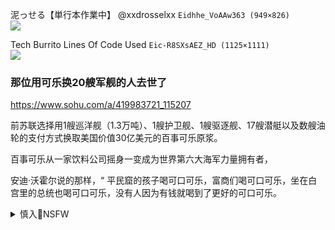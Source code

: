 
泥っせる【単行本作業中】
@xxdrosselxx
`Eidhhe_VoAAw363 (949×826)`<br>
![](https://pbs.twimg.com/media/Eidhhe_VoAAw363?format=jpg&name=orig)

Tech Burrito
Lines Of Code Used
`Eic-R8SXsAEZ_HD (1125×1111)`<br>
![](https://pbs.twimg.com/media/Eic-R8SXsAEZ_HD?format=jpg&name=orig)

### 那位用可乐换20艘军舰的人去世了
https://www.sohu.com/a/419983721_115207

前苏联选择用1艘巡洋舰（1.3万吨）、1艘护卫舰、1艘驱逐舰、17艘潜艇以及数艘油轮的支付方式换取美国价值30亿美元的百事可乐原浆。

百事可乐从一家饮料公司摇身一变成为世界第六大海军力量拥有者，

安迪·沃霍尔说的那样，“ 平民窟的孩子喝可口可乐，富商们喝可口可乐，坐在白宫里的总统也喝可口可乐，没有人因为有钱就喝到了更好的可口可乐。

<details><summary>慎入🔞NSFW</summary>

Not Safe For Work
![](https://upload.wikimedia.org/wikipedia/commons/thumb/d/d3/Biohazard_Symbol_Specification.png/210px-Biohazard_Symbol_Specification.png)

<details><summary><b>风险自理Use At Your Own Risk🈲</summary>

李 庆
@LQ0068
https://twitter.com/i/status/1308170014927724544

奴隶不会因为自己被奴役而愤怒，但他们会因为还有其他人没有被奴役而愤怒。

### 马晓力：文g的第四种人尚未清算
https://2newcenturynet.blogspot.com/2020/09/blog-post_426.html

文g结束后，邓xp把“三种人”给拉下马了。但他却放过了第四种人。什么是文g中的第四种人呢？

这就是文g中那些犯了反人类罪的罪犯。

这些人不是什么政治迫害的工具，不是什么“被坏人利用”。他们自己就是最坏的人。把他们的罪行简单地归咎于“四人帮”，就和把所有纳粹分子的罪行都归咎于希特勒一样荒诞无耻。

　　文g中被被迫害致死的有好几百万人。要整死这么多的人，恐怕至少要一、两百万人参与才行。

这些罪犯也许现在做了大款，也许在默默无闻地安度晚年，也许下岗在家赋闲，也许成了道貌岸然的学者，也许还在当大g。

只要有人一提起文g旧事，这些人包括他们的子女立即会跳出来反驳：冤冤相报何时了？

### z治桌游募资破千万 以z治”为卖点的文创路能走多远
https://www.dwnews.com/台湾/60212430/z治桌游募资破千万以z治为卖点的文创路能走多远

`3327735d47945bbbac7b9d2f4330c2f2.png (1920×1439)`<br>
![](https://media.dwnews.net/dw/fRGyCIzSLpQoeFieZn0RqXqGQC4%3D/320*0/media/images/dw/3327735d47945bbbac7b9d2f4330c2f2.png)

`77bf94f98085685e9888624385fbbae5.png (1920×1440)`<br>
![](https://media.dwnews.net/dw/GZ6rrQwyZXl_fFnOGtGANJFXhTY%3D/320*0/media/images/dw/77bf94f98085685e9888624385fbbae5.png)

</details>
</details>
